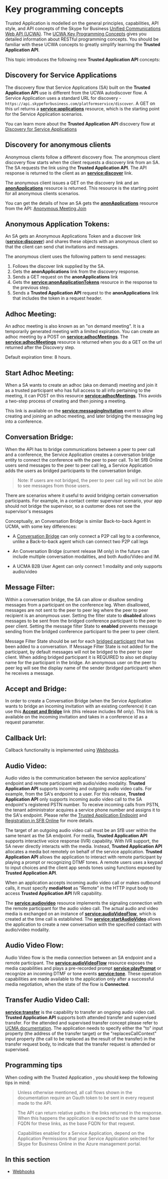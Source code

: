 # Key programming concepts

Trusted Application is modelled on the general principles, capabilities, API style, and API concepts of the Skype for Business [Unified Communications Web API (UCWA)](https://ucwa.skype.com). The [UCWA Key Programming Concepts](https://ucwa.skype.com/documentation/key-programming-concepts) gives you 
detailed information about RESTful programming concepts. You should be familiar with these UCWA concepts to greatly simplify learning the **Trusted Application API**.

This topic introduces the following new **Trusted Application API** concepts:


## Discovery for Service Applications

The discovery flow that Service Applications (SA) built on the **Trusted Application API** use is different from the UCWA autodiscover flow. A Service Application uses a standard URL for discovery - `https://api.skypeforbusiness.com/platformservice/discover`.
A GET on this url returns a **[service:applications](https://ucwa.skype.com/trustedapplicationapi/Resources/service_applications.html)** resource, which is the starting point for the Service Application scenarios.

You can learn more about the **Trusted Application API** discovery flow at [Discovery for Service Applications](./DiscoveryForServiceApplications.md)

## Discovery for anonymous clients

Anonymous clients follow a different discovery flow. The anonymous client discovery flow starts when the client requests a discovery link from an SA. The SA requests the link using the **Trusted Application API**. The API response is returned to the client as an [**service:discover**](https://ucwa.skype.com/trustedapplicationapi/Resources/service_discover.html) link. 

The anonymous client issues a GET on the discovery link and an **[anonApplications](https://ucwa.skype.com/trustedapplicationapi/Resources/anonApplications.html)** resource is returned. This resource is the starting point for all anonymous clients scenarios.

You can get the details of how an SA gets the **[anonApplications](https://ucwa.skype.com/trustedapplicationapi/Resources/anonApplications.html)** resource from the API: [Anonymous Meeting Join](./AnonymousMeetingJoin.md)



## Anonymous Application Tokens:
An SA gets an Anonymous Applications Token and a discover link ([**service:discover**](https://ucwa.skype.com/trustedapplicationapi/Resources/service_discover.html)) and shares these objects with an anonymous client so that the client can send chat invitations and messages.

The anonymous client uses the following pattern to send messages:

1. Follows the discover link supplied by the SA.
1. Gets the **anonApplications** link from the discovery response.
1. Sends a GET request on the **anonApplications** link
1. Gets the [**service:anonApplicationTokens**](https://ucwa.skype.com/trustedapplicationapi/Resources/service_anonApplicationTokens.html) resource in the response to the previous step.
1. Sends a **Trusted Application API** request to the **anonApplications** link that includes the token in a request header.


## Adhoc Meeting:

An adhoc meeting is also known as an "on demand meeting". It is a temporarily generated meeting with a limited expiration.  You can create an adhoc meeting by a POST on [**service:adhocMeetings**](https://ucwa.skype.com/trustedapplicationapi/Resources/service_adhocMeetings.html). 
The [**service:adhocMeetings**](https://ucwa.skype.com/trustedapplicationapi/Resources/service_adhocMeetings.html) resource is returned when you do a GET on the url returned after the Discovery step.

Default expiration time: 8 hours.  


## Start Adhoc Meeting:

When a SA wants to create an adhoc (aka on demand) meeting and join it as a trusted participant who has full access to all info pertaining to the meeting, it can POST on this resource [**service:adhocMeetings**](https://ucwa.skype.com/trustedapplicationapi/Resources/service_adhocMeetings.html). This avoids a two-step process of creating and then joining a meeting.

This link is available on the [**service:messagingInvitation**](https://ucwa.skype.com/trustedapplicationapi/Resources/service_messagingInvitation.html) event to allow creating and joining an adhoc meeting, and later bridging the messaging leg into a conference.



## Conversation Bridge:

When the API has to bridge communications between a peer to peer call and a conference, the Service Application creates a conversation bridge entity to connect the conference with the peer to peer call.  To let SfB Online users send messages to the peer to peer call leg, a Service Application adds the users as bridged participants to the conversation bridge. 

>Note: If users are not bridged, the peer to peer call leg will not be able to see messages from those users. 

There are scenarios where it useful to avoid bridging certain conversation participants. For example, in a contact center supervisor scenario, your app should not bridge the supervisor, so a customer does not see the supervisor's messages


Conceptually, an Conversation Bridge is similar Back-to-back Agent in UCMA, with some key differences:

- A [Conversation Bridge](https://ucwa.skype.com/trustedapplicationapi/Resources/service_conversationBridge.html) can only connect a P2P call leg to a conference, unlike a Back-to-back agent which can connect two P2P call legs

- An Conversation Bridge (current release IM only) in the future can include multiple conversation modalities, and both Audio/Video and IM.

- A UCMA B2B User Agent can only connect 1 modality and only supports audio/video


## Message Filter:

Within a conversation bridge, the SA can allow or disallow sending messages from a participant on the conference leg. When disallowed, messages are not sent to the peer to peer leg where the peer to peer recipient is an anonymous user. Setting the filter state to **disabled** allows messages to be sent from the bridged conference participant to the peer to peer client.  Setting the message filter State to **enabled** prevents message sending from the bridged conference participant to the peer to peer client.  

Message Filter State should be set for each [bridged participant](https://ucwa.skype.com/trustedapplicationapi/Resources/service_bridgedParticipants.html) that has been added to a conversation.  If Message Filter State is not added for the participant, by default messages will not be bridged to the peer to peer client. When adding bridged participant it is REQUIRED to also set display name for the participant in the bridge.  An anonymous user on the peer to peer leg will see the display name of the sender (bridged participant) when he receives a message.



## Accept and Bridge:

In order to create a Conversation Bridge (when the Service Application wants to bridge an incoming invitation with an existing conference) it can use this [**Accept and Bridge**](https://ucwa.skype.com/trustedapplicationapi/Resources/service_acceptAndBridge.html) link (this release includes IM only). This link is available on the incoming invitation and takes in a conference id as a request parameter.



## Callback Url:

Callback functionality is implemented using [Webhooks](./Webhooks.md). 


## Audio Video:
Audio video is the communication between the service applications' endpoint and remote participant with audio/video modality. **Trusted Application API** supports incoming
 and outgoing audio video calls. For example, from the SA's endpoint to a user. For this release, **Trusted Application API** only supports incoming audio video call to 
the SA endpoint's registered PSTN number. To receive incoming calls from PSTN, the tenant administrator acquires a service phone number and assigns it to the SA's endpoint.
Please refer the [Trusted Application Endpoint](./TrustedApplicationEndpoint.md) and [Registration in SFB Online](./SfBRegistration.md) for more details. 

The target of an outgoing audio video call must be an SfB user within the same tenant as the SA endpoint. 
For media, **Trusted Application API** supports interactive voice response (IVR) capability. With IVR support, the SA never directly 
interacts with the media. Instead, **Trusted Application API** allocates a media bot remotely on behalf of the
service application. **Trusted Application API** allows the application to interact with remote participant by playing a prompt or recognizing DTMF tones. A remote users uses a keypad to input choices and the client app sends tones using functions exposed by **Trusted Application API**. 

When an application accepts incoming audio video call or makes outbound calls, it must specify **mediaHost** as "Remote"
in the HTTP input body to access **Trusted Application API** IVR capability. 

The **[service:audiovideo](https://ucwa.skype.com/trustedapplicationapi/Resources/service_audioVideo.html)** resource implements the signaling connection with the remote participant for the audio video call. The actual audio and video media is exchanged on an instance of **[service:audioVideoFlow](https://ucwa.skype.com/trustedapplicationapi/Resources/service_audioVideoFlow.html)**, which is created at the time call is established.
The **[service:startAudioVideo](https://ucwa.skype.com/trustedapplicationapi/Resources/service_startAudioVideo.html)** allows the application to create a new conversation with the specified contact with audio/video modality.

## Audio Video Flow:

Audio Video flow is the media connection between an SA endpoint and a remote participant. The **[service:audioVideoFlow](https://ucwa.skype.com/trustedapplicationapi/Resources/service_audioVideoFlow.html)** resource exposes the media capabilities and 
plays a pre-recorded prompt **[service:playPrompt](https://ucwa.skype.com/trustedapplicationapi/Resources/service_playPrompt.html)** or recognize an incoming DTMF or tone events **[service:tone](https://ucwa.skype.com/trustedapplicationapi/Resources/service_tone.html)**. 
These operation capabilities are made available to the application only after a successful media negotiation, 
when the state of the flow is **Connected**.

## Transfer Audio Video Call:

**[service:transfer](https://ucwa.skype.com/trustedapplicationapi/Resources/service_transfer.html)** is the capability to transfer an ongoing audio video call. **Trusted Application API** supports both attended
transfer and supervised transfer. For the attended and supervised transfer concept please refer to 
[UCMA documentation](https://msdn.microsoft.com/en-us/library/office/hh347347.aspx). The application needs to specify either the "to" input property 
(the address of the transfer target) or the "replacesCallContext" input property (the call to be replaced as the result of the transfer) in the transfer request body, 
to indicate that the transfer request is attended or supervised.


## Programming tips

When coding with the Trusted Application , you should keep the following tips in mind:

>Unless otherwise mentioned, all call flows shown in the documentation require an Oauth token to be sent in every request made to the API.

>The API can return relative paths in the links returned in the response. When this happens the application is expected to use the same base FQDN for these links, as the base FQDN for that request.

>Capabilities enabled for a Service Application, depend on the Application Permissions that your Service Application selected for Skype for Business Online in the Azure management portal.

## In this section

- [Webhooks](./Webhooks.md) 

